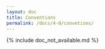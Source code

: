 ```yaml
---
layout: doc
title: Conventions
permalink: /docs/4-0/convetions/
---
```


{% include doc_not_available.md %}
